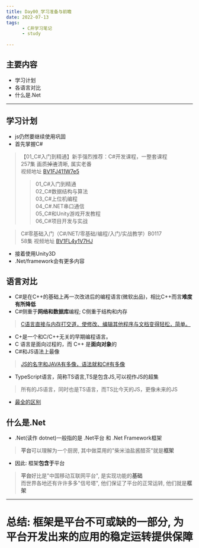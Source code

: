 ```yaml
---
title: Day00_学习准备与前瞻
date: 2022-07-13
tags:
      - C井学习笔记
      - study
      
---
```


## 主要内容
- 学习计划
- 各语言对比
- 什么是.Net
 - - -
## 学习计划
- js仍然要继续使用巩固
- 首先掌握C#
> 【01_C#入门到精通】新手强烈推荐：C#开发课程，一整套课程  
257集  画质~~掉渣~~清晰, 属实老番  
> 视频地址 [BV1FJ411W7e5](https://www.bilibili.com/video/BV1FJ411W7e5)
>> 01_C#入门到精通  
02_C#数据结构与算法  
03_C#上位机编程  
04_C#.NET串口通信  
05_C#和Unity游戏开发教程  
06_C#项目开发与实战

> C#零基础入门（C#/NET/零基础/编程/入门/实战教学）B0117  
> 58集 视频地址 [BV1FL4y1V7HJ](https://www.bilibili.com/video/BV1FL4y1V7HJ)
- 接着使用Unity3D
- .Net/framework会有更多内容
  
## 语言对比
- C#是在C++的基础上再一次改进后的编程语言(微软出品)，相比C++而言**难度有所降低**
- C#侧重于**网络和数据库**编程; C侧重于结构和内存
> [C语言直接与内存打交道，使修改、编辑其他程序与文档变得轻松，简单。](https://m.imooc.com/wenda/detail/521934)
- C+是一个和C/C++无关的早期编程语言。
- C 语言是面向过程的，而 C++ 是**面向对象**的
- C#和JS语法上最像
> [JS的名字和JAVA有多像，语法就和C#有多像](https://www.php.cn/js-tutorial-480187.html)
- TypeScript语言，简称TS语言,TS是包含JS,可以视作JS的超集
> 所有的JS语言，同时也是TS语言，而TS比今天的JS，更像未来的JS

- [最全的区别](https://blog.csdn.net/zq9955/article/details/107863468)
  
## 什么是.Net
- .Net(读作 dotnet)一般指的是 .Net平台 和 .Net Framework框架
> **平台**可以理解为一个厨房, 其中做菜用的"柴米油盐酱醋茶"就是**框架**
- 因此: 框架**包含于**平台
> **平台**好比是"中国移动互联网平台", 是实现功能的**基础**  
> 而世界各地还有许许多多"信号塔", 他们保证了平台的正常运转, 他们就是**框架**
- - -
# **总结:** **框架**是**平台**不可或缺的一部分, 为平台开发出来的应用的稳定运转提供保障
